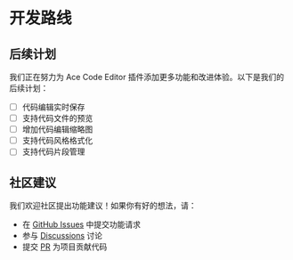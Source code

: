 # 开发路线

## 后续计划

我们正在努力为 Ace Code Editor 插件添加更多功能和改进体验。以下是我们的后续计划：

- [ ] 代码编辑实时保存
- [ ] 支持代码文件的预览
- [ ] 增加代码编辑缩略图
- [ ] 支持代码风格格式化
- [ ] 支持代码片段管理

## 社区建议

我们欢迎社区提出功能建议！如果你有好的想法，请：
- 在 [GitHub Issues](https://github.com/RavenHogWarts/obsidian-ace-code-editor/issues) 中提交功能请求
- 参与 [Discussions](https://github.com/RavenHogWarts/obsidian-ace-code-editor/discussions) 讨论
- 提交 [PR](https://github.com/RavenHogWarts/obsidian-ace-code-editor/pulls) 为项目贡献代码